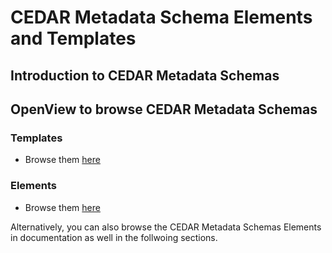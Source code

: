 # CEDAR Metadata Schema Elements and Templates

## Introduction to CEDAR Metadata Schemas

## OpenView to browse CEDAR Metadata Schemas

### Templates

- Browse them [here](https://openview.metadatacenter.org/folders/https:%2F%2Frepo.metadatacenter.org%2Ffolders%2Fb4a310d8-ff7c-4623-ba52-bee0f34ea4d8)

### Elements

- Browse them [here](https://openview.metadatacenter.org/folders/https:%2F%2Frepo.metadatacenter.org%2Ffolders%2Ffa87e0a7-c044-4a83-8ce6-f66c6412f680)


Alternatively, you can also browse the CEDAR Metadata Schemas Elements in documentation as well in the follwoing sections.

